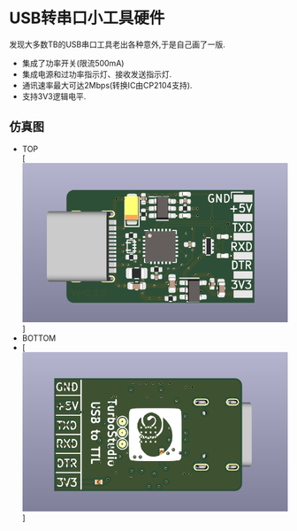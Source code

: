 # USB转串口小工具硬件
发现大多数TB的USB串口工具老出各种意外,于是自己画了一版.
* 集成了功率开关(限流500mA)
* 集成电源和过功率指示灯、接收发送指示灯.
* 通讯速率最大可达2Mbps(转换IC由CP2104支持).
* 支持3V3逻辑电平.

## 仿真图
* TOP  
  [![TOP](https://github.com/Cube-Line/USBtoTTL/blob/main/USBtoTTL_HW/image/top.png)]  
* BOTTOM  
* [![BOTTOM](https://github.com/Cube-Line/USBtoTTL/blob/main/USBtoTTL_HW/image/bottom.png)]

